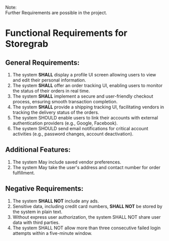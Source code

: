 Note: <br>
Further Requirements are possible in the project.

# Functional Requirements for Storegrab <br>

## General Requirements:
1. The system **SHALL** display a profile UI screen allowing users to view and edit their personal information.
2. The system **SHALL** offer an order tracking UI, enabling users to monitor the status of their orders in real time.
3. The system **SHALL** implement a secure and user-friendly checkout process, ensuring smooth transaction completion.
4. The system **SHALL** provide a shipping tracking UI, facilitating vendors in tracking the delivery status of the orders.
5. The system SHOULD enable users to link their accounts with external authentication providers (e.g., Google, Facebook).
6. The system SHOULD send email notifications for critical account activities (e.g., password changes, account deactivation).

## Additional Features:
1. The system May include saved vendor preferences.
2. The system May take the user's address and contact number for order fulfillment.

## Negative Requirements:
1. The system **SHALL NOT** include any ads.
2. Sensitive data, including credit card numbers, **SHALL NOT** be stored by the system in plain text.
3. Without express user authorization, the system SHALL NOT share user data with third parties.
4. The system SHALL NOT allow more than three consecutive failed login attempts within a five-minute window.
